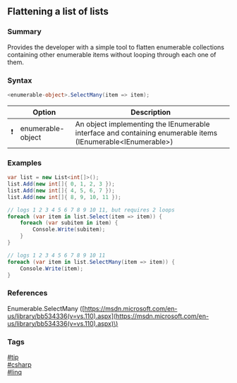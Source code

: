 ## Flattening a list of lists

### Summary
Provides the developer with a simple tool to flatten enumerable collections containing other enumerable items without looping through each one of them.  

### Syntax
```csharp
<enumerable-object>.SelectMany(item => item);
```

|               | Option            | Description                                                                                                      |
| :-----------: | ----------------- | ---------------------------------------------------------------------------------------------------------------- |
| :exclamation: | enumerable-object | An object implementing the IEnumerable interface and containing enumerable items (IEnumerable<IEnumerable<any>>) |

### Examples
```csharp
var list = new List<int[]>();
list.Add(new int[]{ 0, 1, 2, 3 });
list.Add(new int[]{ 4, 5, 6, 7 });
list.Add(new int[]{ 8, 9, 10, 11 });

// logs 1 2 3 4 5 6 7 8 9 10 11, but requires 2 loops
foreach (var item in list.Select(item => item)) {
    foreach (var subitem in item) {
        Console.Write(subitem);
    }   
}

// logs 1 2 3 4 5 6 7 8 9 10 11
foreach (var item in list.SelectMany(item => item)) {
    Console.Write(item);
}
```  

### References
Enumerable.SelectMany \([https://msdn.microsoft.com/en-us/library/bb534336(v=vs.110).aspx](https://msdn.microsoft.com/en-us/library/bb534336(v=vs.110).aspx)\)  

### Tags  
[#tip](../../tips.md)  
[#csharp](../csharp.md)  
[#linq](linq.md)  